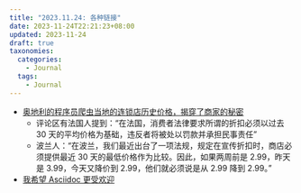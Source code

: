 ```yaml
---
title: "2023.11.24: 各种链接"
date: 2023-11-24T22:21:23+08:00
updated: 2023-11-24
draft: true
taxonomies:
  categories:
    - Journal
  tags:
    - Journal
---
```


- [奥地利的程序员爬虫当地的连锁店历史价格，揭穿了商家的秘密](https://mastodon.gamedev.place/@badlogic/111071396799790275)
  - 评论区有法国人提到：“在法国，消费者法律要求所谓的折扣必须以过去 30 天的平均价格为基础，违反者将被处以罚款并承担民事责任”
  - 波兰人：“在波兰，我们最近出台了一项法规，规定在宣传折扣时，商店必须提供最近 30 天的最低价格作为比较。因此，如果两周前是 2.99，昨天是 3.99，今天又降价到 2.99，他们就必须说是从 2.99 降到 2.99。”
- [我希望 Asciidoc 更受欢迎](https://pdx.su/blog/2023-02-05-asciidoc-and-markdown/)
